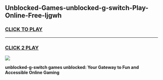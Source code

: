 
## Unblocked-Games-unblocked-g-switch-Play-Online-Free-ljgwh
<h3>
<a href="https://premium76.site?title=unblocked-g-switch&ref=26A">CLICK TO PLAY</a></h3>
<hr>

<h3>
<a href="https://premium76.site?title=unblocked-g-switch&ref=26A">CLICK 2 PLAY</a>
  
</h3>

<a href="https://premium76.site?title=unblocked-g-switch&ref=26A"><img src="https://clearcache.store/games.png"></a>


**unblocked-g-switch games unblocked: Your Gateway to Fun and Accessible Online Gaming**
